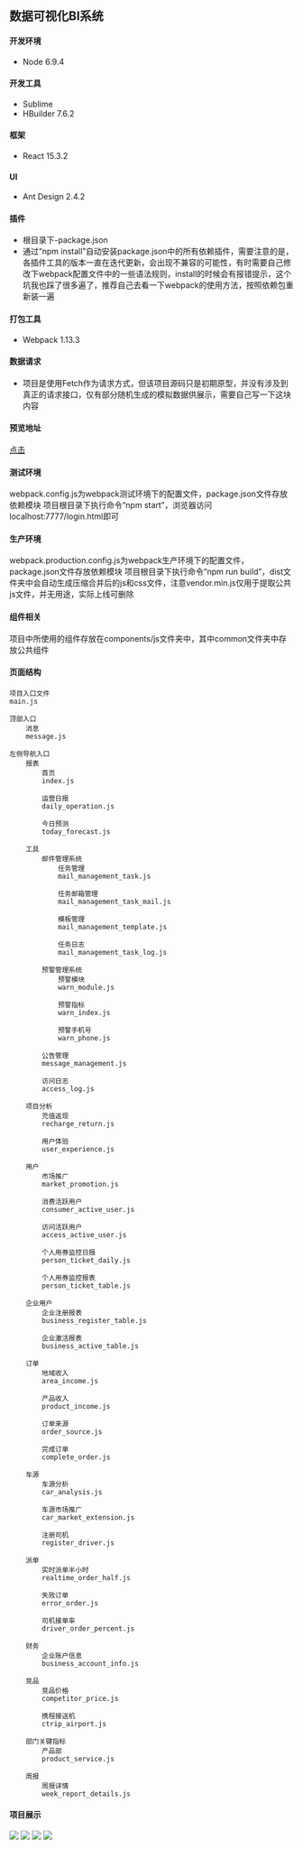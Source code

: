 ## 数据可视化BI系统

#### 开发环境
* Node 6.9.4

#### 开发工具
* Sublime
* HBuilder 7.6.2

#### 框架
* React 15.3.2

#### UI
* Ant Design 2.4.2

#### 插件
* 根目录下-package.json
* 通过“npm install”自动安装package.json中的所有依赖插件，需要注意的是，各插件工具的版本一直在迭代更新，会出现不兼容的可能性，有时需要自己修改下webpack配置文件中的一些语法规则，install的时候会有报错提示，这个坑我也踩了很多遍了，推荐自己去看一下webpack的使用方法，按照依赖包重新装一遍

#### 打包工具
* Webpack 1.13.3

#### 数据请求
* 项目是使用Fetch作为请求方式，但该项目源码只是初期原型，并没有涉及到真正的请求接口，仅有部分随机生成的模拟数据供展示，需要自己写一下这块内容

#### 预览地址
[点击](http://kongjunchao.com/app/bi_pc/login.html)

#### 测试环境
webpack.config.js为webpack测试环境下的配置文件，package.json文件存放依赖模块
项目根目录下执行命令“npm start”，浏览器访问localhost:7777/login.html即可

#### 生产环境
webpack.production.config.js为webpack生产环境下的配置文件，package.json文件存放依赖模块
项目根目录下执行命令“npm run build”，dist文件夹中会自动生成压缩合并后的js和css文件，注意vendor.min.js仅用于提取公共js文件，并无用途，实际上线可删除

#### 组件相关
项目中所使用的组件存放在components/js文件夹中，其中common文件夹中存放公共组件

#### 页面结构
	项目入口文件
	main.js

	顶部入口
		消息
		message.js

	左侧导航入口
		报表
			首页
			index.js

			运营日报
			daily_operation.js
		
			今日预测
			today_forecast.js
		
		工具
			邮件管理系统
				任务管理
				mail_management_task.js
				
				任务邮箱管理
				mail_management_task_mail.js
				
				模板管理
				mail_management_template.js
				
				任务日志
				mail_management_task_log.js
				
			预警管理系统
				预警模块
				warn_module.js
				
				预警指标
				warn_index.js
				
				预警手机号
				warn_phone.js
				
			公告管理
			message_management.js
			
			访问日志
			access_log.js
		
		项目分析
			充值返现
			recharge_return.js
			
			用户体验
			user_experience.js
		
		用户
			市场推广
			market_promotion.js
			
			消费活跃用户
			consumer_active_user.js
			
			访问活跃用户
			access_active_user.js
			
			个人用券监控日报
			person_ticket_daily.js
			
			个人用券监控报表
			person_ticket_table.js
		
		企业用户
			企业注册报表
			business_register_table.js
			
			企业激活报表
			business_active_table.js
		
		订单
			地域收入
			area_income.js
			
			产品收入
			product_income.js
			
			订单来源
			order_source.js
			
			完成订单
			complete_order.js
		
		车源
			车源分析
			car_analysis.js
			
			车源市场推广
			car_market_extension.js
			
			注册司机
			register_driver.js
		
		派单
			实时派单半小时
			realtime_order_half.js
			
			失败订单
			error_order.js
			
			司机接单率
			driver_order_percent.js
		
		财务
			企业账户信息
			business_account_info.js
		
		竞品
			竞品价格
			competitor_price.js
			
			携程接送机
			ctrip_airport.js
		
		部门关键指标
			产品部
			product_service.js
		
		周报
			周报详情
			week_report_details.js

#### 项目展示
![](http://kongjunchao.com/app/images/img_01.png)
![](http://kongjunchao.com/app/images/img_03.png)
![](http://kongjunchao.com/app/images/img_04.png)
![](http://kongjunchao.com/app/images/img_05.png)